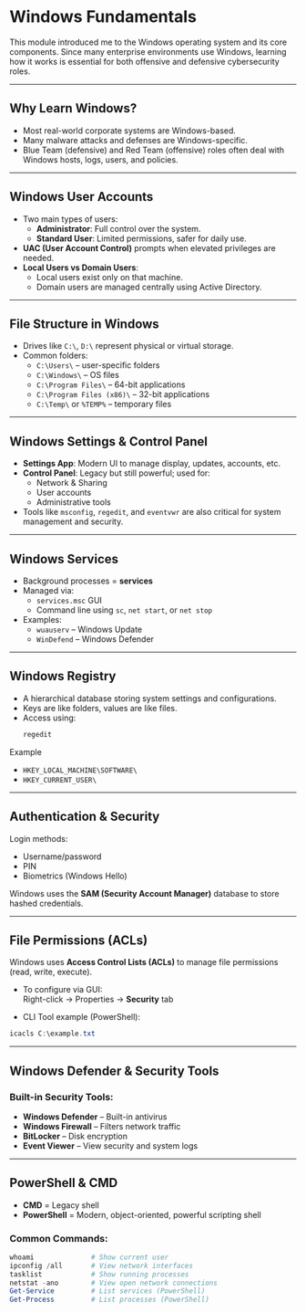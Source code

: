 #  Windows Fundamentals

This module introduced me to the Windows operating system and its core components. Since many enterprise environments use Windows, learning how it works is essential for both offensive and defensive cybersecurity roles.

---

##  Why Learn Windows?

- Most real-world corporate systems are Windows-based.
- Many malware attacks and defenses are Windows-specific.
- Blue Team (defensive) and Red Team (offensive) roles often deal with Windows hosts, logs, users, and policies.

---

##  Windows User Accounts

- Two main types of users:
  - **Administrator**: Full control over the system.
  - **Standard User**: Limited permissions, safer for daily use.
- **UAC (User Account Control)** prompts when elevated privileges are needed.
- **Local Users vs Domain Users**:
  - Local users exist only on that machine.
  - Domain users are managed centrally using Active Directory.

---

##  File Structure in Windows

- Drives like `C:\`, `D:\` represent physical or virtual storage.
- Common folders:
  - `C:\Users\` – user-specific folders
  - `C:\Windows\` – OS files
  - `C:\Program Files\` – 64-bit applications
  - `C:\Program Files (x86)\` – 32-bit applications
  - `C:\Temp\` or `%TEMP%` – temporary files

---

##  Windows Settings & Control Panel

- **Settings App**: Modern UI to manage display, updates, accounts, etc.
- **Control Panel**: Legacy but still powerful; used for:
  - Network & Sharing
  - User accounts
  - Administrative tools
- Tools like `msconfig`, `regedit`, and `eventvwr` are also critical for system management and security.

---

##  Windows Services

- Background processes = **services**
- Managed via:
  - `services.msc` GUI
  - Command line using `sc`, `net start`, or `net stop`
- Examples:
  - `wuauserv` – Windows Update
  - `WinDefend` – Windows Defender

---

##  Windows Registry

- A hierarchical database storing system settings and configurations.
- Keys are like folders, values are like files.
- Access using:
  ```bash
  regedit

Example

- `HKEY_LOCAL_MACHINE\SOFTWARE\`
- `HKEY_CURRENT_USER\`

---

##  Authentication & Security

Login methods:

- Username/password
- PIN
- Biometrics (Windows Hello)

Windows uses the **SAM (Security Account Manager)** database to store hashed credentials.

---

##  File Permissions (ACLs)

Windows uses **Access Control Lists (ACLs)** to manage file permissions (read, write, execute).

- To configure via GUI:  
  Right-click → Properties → **Security** tab

- CLI Tool example (PowerShell):

```powershell
icacls C:\example.txt
```

---

##  Windows Defender & Security Tools

###  Built-in Security Tools:

- **Windows Defender** – Built-in antivirus
- **Windows Firewall** – Filters network traffic
- **BitLocker** – Disk encryption
- **Event Viewer** – View security and system logs

---

##  PowerShell & CMD

- **CMD** = Legacy shell
- **PowerShell** = Modern, object-oriented, powerful scripting shell

### Common Commands:

```powershell
whoami              # Show current user
ipconfig /all       # View network interfaces
tasklist            # Show running processes
netstat -ano        # View open network connections
Get-Service         # List services (PowerShell)
Get-Process         # List processes (PowerShell)
```
